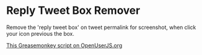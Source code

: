 Reply Tweet Box Remover
=======================

Remove the 'reply tweet box' on tweet permalink for screenshot, when click your icon previous the box.

[This Greasemonkey script on OpenUserJS.org](https://openuserjs.org/scripts/aycabta/Reply_Tweet_Box_Remover)

